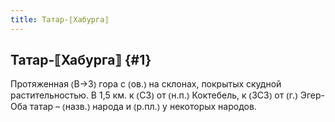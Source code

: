 ```yaml
---
title: Татар-⟦Хабурга⟧
---
```

## Татар-⟦Хабурга⟧ {#1}

Протяженная ⦅В→З⦆ гора с ⦅ов.⦆ на склонах, покрытых скудной растительностью. В 1,5 км. к ⦅СЗ⦆ от ⦅н.п.⦆ Коктебель, к ⦅ЗСЗ⦆ от ⦅г.⦆ Эгер-Оба татар – ⦅назв.⦆ народа и ⦅р.пл.⦆ у некоторых народов.
